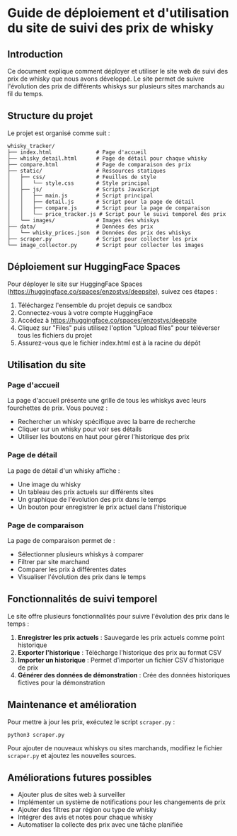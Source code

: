 # Guide de déploiement et d'utilisation du site de suivi des prix de whisky

## Introduction

Ce document explique comment déployer et utiliser le site web de suivi des prix de whisky que nous avons développé. Le site permet de suivre l'évolution des prix de différents whiskys sur plusieurs sites marchands au fil du temps.

## Structure du projet

Le projet est organisé comme suit :

```
whisky_tracker/
├── index.html              # Page d'accueil
├── whisky_detail.html      # Page de détail pour chaque whisky
├── compare.html            # Page de comparaison des prix
├── static/                 # Ressources statiques
│   ├── css/                # Feuilles de style
│   │   └── style.css       # Style principal
│   ├── js/                 # Scripts JavaScript
│   │   ├── main.js         # Script principal
│   │   ├── detail.js       # Script pour la page de détail
│   │   ├── compare.js      # Script pour la page de comparaison
│   │   └── price_tracker.js # Script pour le suivi temporel des prix
│   └── images/             # Images des whiskys
├── data/                   # Données des prix
│   └── whisky_prices.json  # Données des prix des whiskys
├── scraper.py              # Script pour collecter les prix
└── image_collector.py      # Script pour collecter les images
```

## Déploiement sur HuggingFace Spaces

Pour déployer le site sur HuggingFace Spaces (https://huggingface.co/spaces/enzostvs/deepsite), suivez ces étapes :

1. Téléchargez l'ensemble du projet depuis ce sandbox
2. Connectez-vous à votre compte HuggingFace
3. Accédez à https://huggingface.co/spaces/enzostvs/deepsite
4. Cliquez sur "Files" puis utilisez l'option "Upload files" pour téléverser tous les fichiers du projet
5. Assurez-vous que le fichier index.html est à la racine du dépôt

## Utilisation du site

### Page d'accueil

La page d'accueil présente une grille de tous les whiskys avec leurs fourchettes de prix. Vous pouvez :
- Rechercher un whisky spécifique avec la barre de recherche
- Cliquer sur un whisky pour voir ses détails
- Utiliser les boutons en haut pour gérer l'historique des prix

### Page de détail

La page de détail d'un whisky affiche :
- Une image du whisky
- Un tableau des prix actuels sur différents sites
- Un graphique de l'évolution des prix dans le temps
- Un bouton pour enregistrer le prix actuel dans l'historique

### Page de comparaison

La page de comparaison permet de :
- Sélectionner plusieurs whiskys à comparer
- Filtrer par site marchand
- Comparer les prix à différentes dates
- Visualiser l'évolution des prix dans le temps

## Fonctionnalités de suivi temporel

Le site offre plusieurs fonctionnalités pour suivre l'évolution des prix dans le temps :

1. **Enregistrer les prix actuels** : Sauvegarde les prix actuels comme point historique
2. **Exporter l'historique** : Télécharge l'historique des prix au format CSV
3. **Importer un historique** : Permet d'importer un fichier CSV d'historique de prix
4. **Générer des données de démonstration** : Crée des données historiques fictives pour la démonstration

## Maintenance et amélioration

Pour mettre à jour les prix, exécutez le script `scraper.py` :

```
python3 scraper.py
```

Pour ajouter de nouveaux whiskys ou sites marchands, modifiez le fichier `scraper.py` et ajoutez les nouvelles sources.

## Améliorations futures possibles

- Ajouter plus de sites web à surveiller
- Implémenter un système de notifications pour les changements de prix
- Ajouter des filtres par région ou type de whisky
- Intégrer des avis et notes pour chaque whisky
- Automatiser la collecte des prix avec une tâche planifiée
